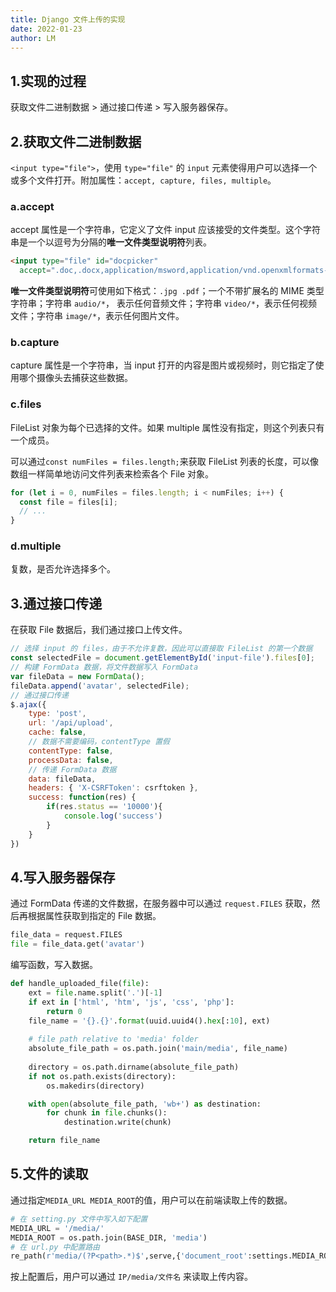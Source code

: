 ```yaml
---
title: Django 文件上传的实现
date: 2022-01-23
author: LM
---
```


## 1.实现的过程

获取文件二进制数据 > 通过接口传递 > 写入服务器保存。

## 2.获取文件二进制数据

`<input type="file">`，使用 `type="file"` 的 `input` 元素使得用户可以选择一个或多个文件打开。附加属性：`accept, capture, files, multiple`。

### a.accept

accept 属性是一个字符串，它定义了文件 input 应该接受的文件类型。这个字符串是一个以逗号为分隔的**唯一文件类型说明符**列表。

```html
<input type="file" id="docpicker"
  accept=".doc,.docx,application/msword,application/vnd.openxmlformats-officedocument.wordprocessingml.document">
```

**唯一文件类型说明符**可使用如下格式：`.jpg .pdf`；一个不带扩展名的 MIME 类型字符串；字符串 `audio/*`， 表示任何音频文件；字符串 `video/*`，表示任何视频文件；字符串 `image/*`，表示任何图片文件。

### b.capture

capture 属性是一个字符串，当 input 打开的内容是图片或视频时，则它指定了使用哪个摄像头去捕获这些数据。

### c.files

FileList 对象为每个已选择的文件。如果 multiple 属性没有指定，则这个列表只有一个成员。

 可以通过`const numFiles = files.length;`来获取 FileList 列表的长度，可以像数组一样简单地访问文件列表来检索各个 File 对象。

```javascript
for (let i = 0, numFiles = files.length; i < numFiles; i++) {
  const file = files[i];
  // ...
}
```

### d.multiple

复数，是否允许选择多个。

## 3.通过接口传递

在获取 File 数据后，我们通过接口上传文件。

```javascript
// 选择 input 的 files，由于不允许复数，因此可以直接取 FileList 的第一个数据
const selectedFile = document.getElementById('input-file').files[0];
// 构建 FormData 数据，将文件数据写入 FormData
var fileData = new FormData();
fileData.append('avatar', selectedFile);
// 通过接口传递
$.ajax({
    type: 'post',
    url: '/api/upload',
    cache: false,
    // 数据不需要编码，contentType 置假
    contentType: false,
    processData: false,
    // 传递 FormData 数据
    data: fileData,
    headers: { 'X-CSRFToken': csrftoken },
    success: function(res) {
        if(res.status == '10000'){
            console.log('success')
        }
    }
})
```

## 4.写入服务器保存

通过 FormData 传递的文件数据，在服务器中可以通过 `request.FILES` 获取，然后再根据属性获取到指定的 File 数据。

```python
file_data = request.FILES
file = file_data.get('avatar')
```

编写函数，写入数据。

```python
def handle_uploaded_file(file):
    ext = file.name.split('.')[-1]
    if ext in ['html', 'htm', 'js', 'css', 'php']:
        return 0
    file_name = '{}.{}'.format(uuid.uuid4().hex[:10], ext)
 
    # file path relative to 'media' folder
    absolute_file_path = os.path.join('main/media', file_name)
 
    directory = os.path.dirname(absolute_file_path)
    if not os.path.exists(directory):
        os.makedirs(directory)

    with open(absolute_file_path, 'wb+') as destination:
        for chunk in file.chunks():
            destination.write(chunk)

    return file_name
```

## 5.文件的读取

通过指定`MEDIA_URL MEDIA_ROOT`的值，用户可以在前端读取上传的数据。

```python
# 在 setting.py 文件中写入如下配置
MEDIA_URL = '/media/'
MEDIA_ROOT = os.path.join(BASE_DIR, 'media')
# 在 url.py 中配置路由
re_path(r'media/(?P<path>.*)$',serve,{'document_root':settings.MEDIA_ROOT}),
```

按上配置后，用户可以通过 `IP/media/文件名` 来读取上传内容。